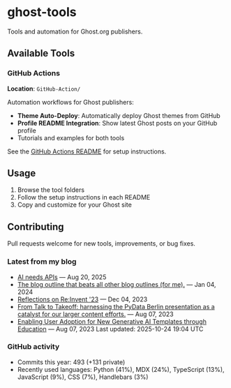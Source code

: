 # ghost-tools

Tools and automation for Ghost.org publishers.

## Available Tools

### GitHub Actions
**Location**: `GitHub-Action/`

Automation workflows for Ghost publishers:
- **Theme Auto-Deploy**: Automatically deploy Ghost themes from GitHub
- **Profile README Integration**: Show latest Ghost posts on your GitHub profile
- Tutorials and examples for both tools

See the [GitHub Actions README](GitHub-Action/README.md) for setup instructions.

## Usage

1. Browse the tool folders
2. Follow the setup instructions in each README
3. Copy and customize for your Ghost site

## Contributing

Pull requests welcome for new tools, improvements, or bug fixes.

<!-- DYNAMIC:START:blog -->
### Latest from my blog
- [AI needs APIs](https://www.erinmikailstaples.com/ai-needs-apis/) — Aug 20, 2025
- [The blog outline that beats all other blog outlines (for me).](https://www.erinmikailstaples.com/the-blog-outline-that-beats-all-other-blog-outlines/) — Jan 04, 2024
- [Reflections on Re:Invent '23](https://www.erinmikailstaples.com/reflections-on-re-invent-23/) — Dec 04, 2023
- [From Talk to Takeoff: harnessing the PyData Berlin presentation as a catalyst for our larger content efforts.](https://www.erinmikailstaples.com/from-talk-to-takeoff-harnessing-the-pydata-berlin-presentation-as-a-catalyst-for-our-larger-content-efforts/) — Aug 07, 2023
- [Enabling User Adoption for New Generative AI Templates through Education](https://www.erinmikailstaples.com/enabling-user-adoption-for-new-generative-ai-templates-through-multi-platform-education-documentation/) — Aug 07, 2023
Last updated: 2025-10-24 19:04 UTC
<!-- DYNAMIC:END:blog -->

<!-- DYNAMIC:START:stats -->
### GitHub activity
- Commits this year: 493 (+131 private)
- Recently used languages: Python (41%), MDX (24%), TypeScript (13%), JavaScript (9%), CSS (7%), Handlebars (3%)
<!-- DYNAMIC:END:stats -->
